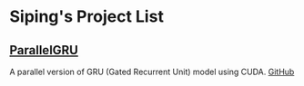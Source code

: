 # Siping's Project List

## [ParallelGRU](15618/index.md)
A parallel version of GRU (Gated Recurrent Unit) model using CUDA. [GitHub](https://github.com/wangsiping97/ParallelGRU)